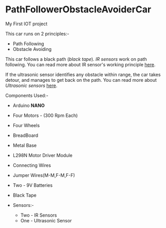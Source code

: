 # PathFollowerObstacleAvoiderCar
My First IOT project

This car runs on 2 principles:-
  * Path Following
  * Obstacle Avoiding

This car follows a black path (_black tape_). <em>IR sensors</em> work on path following. You can read more about IR sensor's working principle [here](https://www.electronicshub.org/ir-sensor/).

If the ultrasonic sensor identifies any obstacle within range, the car takes detour, and manages to get back on the path.
You can read more about <em>Ultrasonic sensors</em> [here](https://www.fierceelectronics.com/sensors/what-ultrasonic-sensor).

Components Used:-
   * Arduino <b>NANO</b>
   * Four Motors - (300 Rpm Each)
   * Four Wheels
   * BreadBoard
   * Metal Base
   * L298N Motor Driver Module
   * Connecting Wires
   * Jumper Wires(M-M,F-M,F-F)
   * Two - 9V Batteries
   * Black Tape
   
  * Sensors:-
    * Two - IR Sensors
    * One - Ultrasonic Sensor

